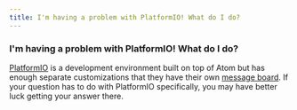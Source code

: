 ```yaml
---
title: I'm having a problem with PlatformIO! What do I do?
---
```

### I'm having a problem with PlatformIO! What do I do?

[PlatformIO](http://platformio.org/) is a development environment built on top of Atom but has enough separate customizations that they have their own [message board](https://community.platformio.org/). If your question has to do with PlatformIO specifically, you may have better luck getting your answer there.
